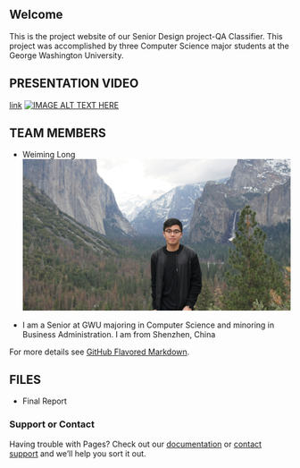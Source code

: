## Welcome

This is the project website of our Senior Design project-QA Classifier. This project was accomplished by three Computer Science major students at the George Washington University.

## PRESENTATION VIDEO
[link](https://www.youtube.com/watch?v=3rE-v0nnbHk)
[![IMAGE ALT TEXT HERE](https://img.youtube.com/vi/3rE-v0nnbHk/0.jpg)](https://www.youtube.com/watch?v=3rE-v0nnbHk)

## TEAM MEMBERS
- Weiming Long
![image](images/Weiming.jpg)
* I am a Senior at GWU majoring in Computer Science and minoring in Business Administration. I am from Shenzhen, China

For more details see [GitHub Flavored Markdown](https://guides.github.com/features/mastering-markdown/).

## FILES
- Final Report
### Support or Contact

Having trouble with Pages? Check out our [documentation](https://help.github.com/categories/github-pages-basics/) or [contact support](https://github.com/contact) and we’ll help you sort it out.
